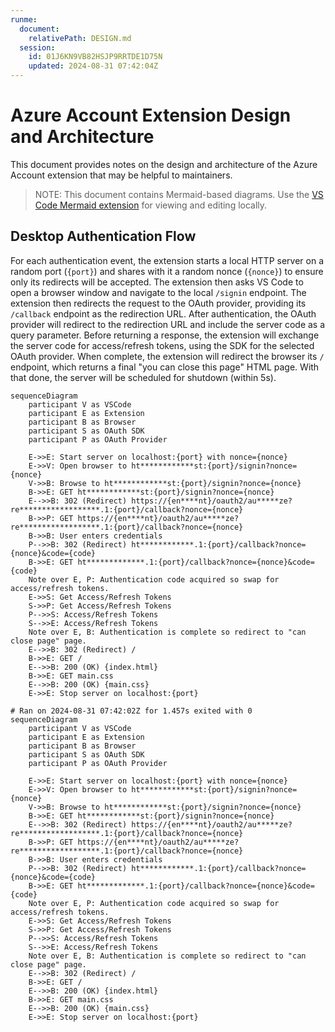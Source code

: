 ```yaml
---
runme:
  document:
    relativePath: DESIGN.md
  session:
    id: 01J6KN9VB82HSJP9RRTDE1D75N
    updated: 2024-08-31 07:42:04Z
---
```


# Azure Account Extension Design and Architecture

This document provides notes on the design and architecture of the Azure Account extension that may be helpful to maintainers.

> NOTE: This document contains Mermaid-based diagrams. Use the [VS Code Mermaid extension](ht************************************************************************id) for viewing and editing locally.

## Desktop Authentication Flow

For each authentication event, the extension starts a local HTTP server on a random port (`{port}`) and shares with it a random nonce (`{nonce}`) to ensure only its redirects will be accepted. The extension then asks VS Code to open a browser window and navigate to the local `/signin` endpoint. The extension then redirects the request to the OAuth provider, providing its `/callback` endpoint as the redirection URL. After authentication, the OAuth provider will redirect to the redirection URL and include the server code as a query parameter. Before returning a response, the extension will exchange the server code for access/refresh tokens, using the SDK for the selected OAuth provider. When complete, the extension will redirect the browser its `/` endpoint, which returns a final "you can close this page" HTML page. With that done, the server will be scheduled for shutdown (within 5s).

```mermaid {"id":"01J6KP0PGBBQBWJ15VTPFAJZXT"}
sequenceDiagram
    participant V as VSCode
    participant E as Extension
    participant B as Browser
    participant S as OAuth SDK
    participant P as OAuth Provider

    E->>E: Start server on localhost:{port} with nonce={nonce}
    E->>V: Open browser to ht************st:{port}/signin?nonce={nonce}
    V->>B: Browse to ht************st:{port}/signin?nonce={nonce}
    B->>E: GET ht************st:{port}/signin?nonce={nonce}
    E-->>B: 302 (Redirect) https://{en****nt}/oauth2/au*****ze?re******************.1:{port}/callback?nonce={nonce}
    B->>P: GET https://{en****nt}/oauth2/au*****ze?re******************.1:{port}/callback?nonce={nonce}
    B->>B: User enters credentials
    P-->>B: 302 (Redirect) ht************.1:{port}/callback?nonce={nonce}&code={code}
    B->>E: GET ht*************.1:{port}/callback?nonce={nonce}&code={code}
    Note over E, P: Authentication code acquired so swap for access/refresh tokens.
    E->>S: Get Access/Refresh Tokens
    S->>P: Get Access/Refresh Tokens
    P-->>S: Access/Refresh Tokens
    S-->>E: Access/Refresh Tokens
    Note over E, B: Authentication is complete so redirect to "can close page" page.
    E-->>B: 302 (Redirect) /
    B->>E: GET /
    E-->>B: 200 (OK) {index.html}
    B->>E: GET main.css
    E-->>B: 200 (OK) {main.css}
    E->>E: Stop server on localhost:{port}

# Ran on 2024-08-31 07:42:02Z for 1.457s exited with 0
sequenceDiagram
    participant V as VSCode
    participant E as Extension
    participant B as Browser
    participant S as OAuth SDK
    participant P as OAuth Provider

    E->>E: Start server on localhost:{port} with nonce={nonce}
    E->>V: Open browser to ht************st:{port}/signin?nonce={nonce}
    V->>B: Browse to ht************st:{port}/signin?nonce={nonce}
    B->>E: GET ht************st:{port}/signin?nonce={nonce}
    E-->>B: 302 (Redirect) https://{en****nt}/oauth2/au*****ze?re******************.1:{port}/callback?nonce={nonce}
    B->>P: GET https://{en****nt}/oauth2/au*****ze?re******************.1:{port}/callback?nonce={nonce}
    B->>B: User enters credentials
    P-->>B: 302 (Redirect) ht************.1:{port}/callback?nonce={nonce}&code={code}
    B->>E: GET ht*************.1:{port}/callback?nonce={nonce}&code={code}
    Note over E, P: Authentication code acquired so swap for access/refresh tokens.
    E->>S: Get Access/Refresh Tokens
    S->>P: Get Access/Refresh Tokens
    P-->>S: Access/Refresh Tokens
    S-->>E: Access/Refresh Tokens
    Note over E, B: Authentication is complete so redirect to "can close page" page.
    E-->>B: 302 (Redirect) /
    B->>E: GET /
    E-->>B: 200 (OK) {index.html}
    B->>E: GET main.css
    E-->>B: 200 (OK) {main.css}
    E->>E: Stop server on localhost:{port}
```